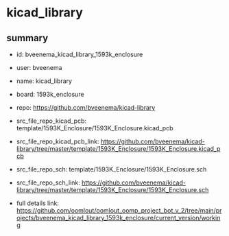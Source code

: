 # kicad_library
 
## summary 
* id: bveenema_kicad_library_1593k_enclosure
* user: bveenema
* name: kicad_library
* board: 1593k_enclosure
* repo: https://github.com/bveenema/kicad-library
* src_file_repo_kicad_pcb: template/1593K_Enclosure/1593K_Enclosure.kicad_pcb
* src_file_repo_kicad_pcb_link: https://github.com/bveenema/kicad-library/tree/master/template/1593K_Enclosure/1593K_Enclosure.kicad_pcb


* src_file_repo_sch: template/1593K_Enclosure/1593K_Enclosure.sch
* src_file_repo_sch_link: https://github.com/bveenema/kicad-library/tree/master/template/1593K_Enclosure/1593K_Enclosure.sch
* full details link: https://github.com/oomlout/oomlout_oomp_project_bot_v_2/tree/main/projects/bveenema_kicad_library_1593k_enclosure/current_version/working  







